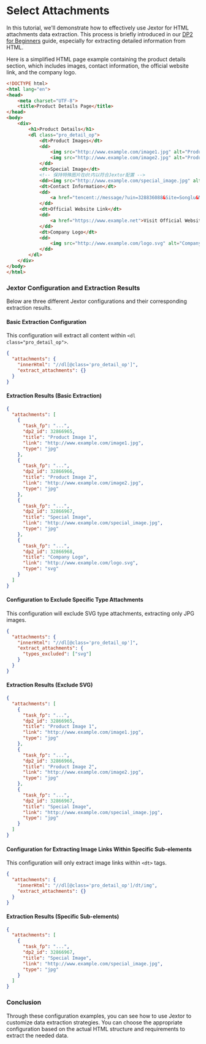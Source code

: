 #   Select Attachments

In this tutorial, we'll  demonstrate how to effectively use Jextor for HTML attachments data extraction. This process is briefly introduced in our [DP2 for Beginners](https://github.com/HzaCode/DP2-for-Beginners/blob/main/Jexter%20Configuration%EF%BC%9AExtracting%20Drug%20Information%20in%20'detail_step'.md) guide, especially for extracting detailed information from HTML. 

Here is a simplified HTML page example containing the product details section, which includes images, contact information, the official website link, and the company logo.

```html
<!DOCTYPE html>
<html lang="en">
<head>
    <meta charset="UTF-8">
    <title>Product Details Page</title>
</head>
<body>
    <div>
        <h1>Product Details</h1>
        <dl class="pro_detail_op">
            <dt>Product Images</dt>
            <dd>
                <img src="http://www.example.com/image1.jpg" alt="Product Image 1">
                <img src="http://www.example.com/image2.jpg" alt="Product Image 2">
            </dd>
            <dt>Special Image</dt>
            <!-- 保持特殊图片在dt内以符合Jextor配置 -->
            <dd><img src="http://www.example.com/special_image.jpg" alt="Special Image"></dd>
            <dt>Contact Information</dt>
            <dd>
                <a href="tencent://message/?uin=328836088&Site=Songlu&Menu=yes">Contact Us</a>
            </dd>
            <dt>Official Website Link</dt>
            <dd>
                <a href="https://www.example.net">Visit Official Website</a>
            </dd>
            <dt>Company Logo</dt>
            <dd>
                <img src="http://www.example.com/logo.svg" alt="Company Logo">
            </dd>
        </dl>
    </div>
</body>
</html>

```

### Jextor Configuration and Extraction Results
 Below are three different Jextor configurations and their corresponding extraction results.

#### Basic Extraction Configuration
This configuration will extract all content within `<dl class="pro_detail_op">`.

```json
{
  "attachments": {
    "innerHtml": "//dl[@class='pro_detail_op']",
    "extract_attachments": {}
  }
}
```

#### Extraction Results (Basic Extraction)
```json
{
  "attachments": [
    {
      "task_fp": "...",
      "dp2_id": 32866965,
      "title": "Product Image 1",
      "link": "http://www.example.com/image1.jpg",
      "type": "jpg"
    },
    {
      "task_fp": "...",
      "dp2_id": 32866966,
      "title": "Product Image 2",
      "link": "http://www.example.com/image2.jpg",
      "type": "jpg"
    },
    {
      "task_fp": "...",
      "dp2_id": 32866967,
      "title": "Special Image",
      "link": "http://www.example.com/special_image.jpg",
      "type": "jpg"
    },
    {
      "task_fp": "...",
      "dp2_id": 32866968,
      "title": "Company Logo",
      "link": "http://www.example.com/logo.svg",
      "type": "svg"
    }
  ]
}
```

#### Configuration to Exclude Specific Type Attachments
This configuration will exclude SVG type attachments, extracting only JPG images.

```json
{
  "attachments": {
    "innerHtml": "//dl[@class='pro_detail_op']",
    "extract_attachments": {
      "types_excluded": ["svg"]
    }
  }
}
```

#### Extraction Results (Exclude SVG)
```json
{
  "attachments": [
    {
      "task_fp": "...",
      "dp2_id": 32866965,
      "title": "Product Image 1",
      "link": "http://www.example.com/image1.jpg",
      "type": "jpg"
    },
    {
      "task_fp": "...",
      "dp2_id": 32866966,
      "title": "Product Image 2",
      "link": "http://www.example.com/image2.jpg",
      "type": "jpg"
    },
    {
      "task_fp": "...",
      "dp2_id": 32866967,
      "title": "Special Image",
      "link": "http://www.example.com/special_image.jpg",
      "type": "jpg"
    }
  ]
}
```

#### Configuration for Extracting Image Links Within Specific Sub-elements
This configuration will only extract image links within `<dt>` tags.

```json
{
  "attachments": {
    "innerHtml": "//dl[@class='pro_detail_op']/dt/img",
    "extract_attachments": {}
  }
}
```

#### Extraction Results (Specific Sub-elements)
```json
{
  "attachments": [
    {
      "task_fp": "...",
      "dp2_id": 32866967,
      "title": "Special Image",
      "link": "http://www.example.com/special_image.jpg",
      "type": "jpg"
    }
  ]
}
```

### Conclusion
Through these configuration examples, you can see how to use Jextor to customize data extraction strategies. You can choose the appropriate configuration based on the actual HTML structure and requirements to extract the needed data.
